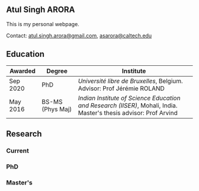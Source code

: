 ## Atul Singh ARORA

This is my personal webpage. 

Contact: atul.singh.arora@gmail.com, asarora@caltech.edu

## Education
|Awarded |Degree | Institute |
|-|-|-|
| Sep 2020 | PhD | *Université libre de Bruxelles*, Belgium. Advisor: Prof Jérémie ROLAND |
| May 2016 | BS-MS (Phys Maj) | *Indian Institute of Science Education and Research (IISER)*, Mohali, India. Master's thesis advisor: Prof Arvind | 




## Research

### Current
### PhD
### Master's
